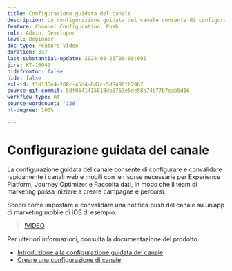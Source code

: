 ```yaml
---
title: Configurazione guidata del canale
description: La configurazione guidata del canale consente di configurare e convalidare rapidamente i canali web e mobili con le risorse necessarie per Experience Platform, Journey Optimizer e Raccolta dati, in modo che il team di marketing possa iniziare a creare campagne e percorsi. Scopri come impostare e convalidare una notifica push del canale su un’app di marketing mobile di iOS di esempio.
feature: Channel Configuration, Push
role: Admin, Developer
level: Beginner
doc-type: Feature Video
duration: 337
last-substantial-update: 2024-08-23T00:00:00Z
jira: KT-16041
hidefromtoc: false
hide: false
exl-id: f1d135e4-208c-45d4-8d7c-5d8496fb79b7
source-git-commit: 50f0641415818db8763e5de58a74b77b7eab5d16
workflow-type: ht
source-wordcount: '138'
ht-degree: 100%

---
```


# Configurazione guidata del canale

La configurazione guidata del canale consente di configurare e convalidare rapidamente i canali web e mobili con le risorse necessarie per Experience Platform, Journey Optimizer e Raccolta dati, in modo che il team di marketing possa iniziare a creare campagne e percorsi.

Scopri come impostare e convalidare una notifica push del canale su un’app di marketing mobile di iOS di esempio.

>[!VIDEO](https://video.tv.adobe.com/v/3449630/?captions=ita&learn=on)

Per ulteriori informazioni, consulta la documentazione del prodotto.

* [Introduzione alla configurazione guidata del canale](https://experienceleague.adobe.com/docs/journey-optimizer/using/configuration/guided-setup/set-mobile-config.html?lang=it)
* [Creare una configurazione di canale](https://experienceleague.adobe.com/docs/journey-optimizer/using/configuration/guided-setup/create-channel-set-up.html?lang=it)
